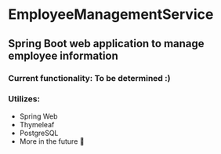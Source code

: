 # EmployeeManagementService
## Spring Boot web application to manage employee information
 
### Current functionality: To be determined :)

### Utilizes:
- Spring Web
- Thymeleaf
- PostgreSQL
- More in the future 👀

